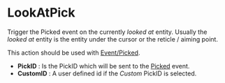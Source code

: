 # LookAtPick

Trigger the Picked event on the currently *looked at* entity. Usually
the *looked at* entity is the entity under the cursor or the reticle /
aiming point.

This action should be used with [Event/Picked](Event/Picked).

-   **PickID** : Is the PickID which will be sent to the
    [Picked](Event/Picked) event.
-   **CustomID** : A user defined id if the *Custom* PickID is selected.
